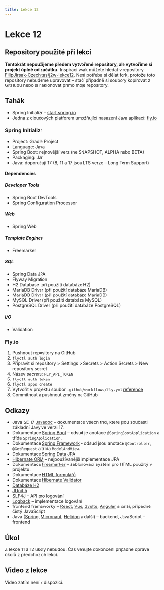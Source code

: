 ```yaml
---
title: Lekce 12
---
```


# Lekce 12

## Repository použité při lekci

**Tentokrát nepoužijeme předem vytvořené repository, ale vytvoříme si projekt úplně od začátku.** Inspiraci však můžete hledat v repository
[FilipJirsak-Czechitas/j2w-lekce12](https://github.com/FilipJirsak-Czechitas/j2w-lekce12). Není potřeba si dělat fork, protože toto repository nebudeme upravovat – stačí případně
si soubory kopírovat z GitHubu nebo si naklonovat přímo moje repository.

## Tahák
* Spring Initializr – [start.spring.io](https://start.spring.io)
* Jedna z cloudových platforem umožňující nasazení Java aplikací: [fly.io](https://fly.io)

### Spring Initializr
* Project: Gradle Project
* Language: Java
* Spring Boot: nejnovější verz (ne SNAPSHOT, ALPHA nebo BETA)
* Packaging: Jar
* Java: doporučuji 17 (8, 11 a 17 jsou LTS verze – Long Term Support)

#### Dependencies
##### Developer Tools
* Spring Boot DevTools
* Spring Configuration Processor
##### Web
* Spring Web
##### Template Engines
* Freemarker
##### SQL
* Spring Data JPA
* Flyway Migration
* H2 Database (při použití databáze H2)
* MariaDB Driver (při použití databáze MariaDB)
* MariaDB Driver (při použití databáze MariaDB)
* MySQL Driver (při použití databáze MySQL)
* PostgreSQL Driver (při použití databáze PostgreSQL)
##### I/O
* Validation

### Fly.io
1. Pushnout repository na GitHub
1. `flyctl auth login`
1. Připravit si repository > Settings > Secrets > Action Secrets > New repository secret
1. Název *secret*u: `FLY_API_TOKEN`
1. `flyctl auth token`
1. `flyctl apps create` 
1. Vytvořit v projektu soubor `.github/workflows/fly.yml` [reference](https://fly.io/docs/app-guides/continuous-deployment-with-github-actions/)
1. Commitnout a pushnout změny na GitHub
<!--
5. Získání hodnoty – fly.io > Account > Access Tokens > Create Token > pojmenovat např. `GitHub` > zkopírovat token a vložit na GitHub
1. Vytvořit v projektu soubor `fly.toml` [https://fly.io/docs/reference/configuration/](reference)
-->

## Odkazy

* Java SE 17 [Javadoc](https://docs.oracle.com/en/java/javase/17/docs/api/java.base/) – dokumentace všech tříd, které jsou součástí základní Javy ve verzi 17.
* Dokumentace [Spring Boot](https://spring.io/projects/spring-boot#learn) – odsud je anotace `@SpringBootApplication` a třída `SpringApplication`.
* Dokumentace [Spring Framework](https://spring.io/projects/spring-framework#learn) – odsud jsou anotace `@Controller`, `@GetRequest` a třída `ModelAndView`.
* Dokumentace [Spring Data JPA](https://spring.io/projects/spring-data-jpa)
* [Hibernate ORM](https://hibernate.org/orm/) – nejpoužívanější implementace JPA
* Dokumentace [Freemarker](https://freemarker.apache.org/docs/) – šablonovací systém pro HTML použitý v projektu.
* Dokumentace [HTML formulářů](https://developer.mozilla.org/en-US/docs/Learn/Forms)
* Dokumentace [Hibernate Validator](https://hibernate.org/validator/documentation/)
* [Databáze H2](http://www.h2database.com/html/main.html)
* [JUnit 5](https://junit.org/junit5/)
* [SLF4J](http://www.slf4j.org) – API pro logování
* [Logback](http://logback.qos.ch) – implementace logování
* frontend frameworky – [React](https://reactjs.org/), [Vue](https://vuejs.org/), [Svelte](https://svelte.dev/), [Angular](https://angular.io) a další, případně čistý JavaScript
* Java ([Spring](https://spring.io), [Micronaut](https://micronaut.io), [Helidon](https://helidon.io/) a další) – backend, JavaScript – frontend

## Úkol
Z lekce 11 a 12 úkoly nebudou. Čas věnujte dokončení případně opravě úkolů z předchozích lekcí.

## Video z lekce
Video zatím není k dispozici.
